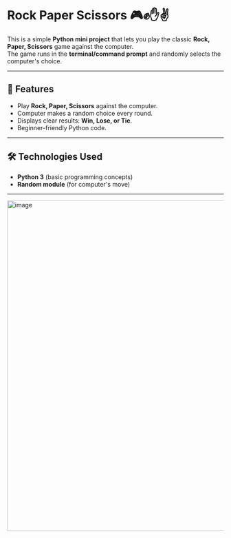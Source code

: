 # Rock Paper Scissors 🎮✊✋✌️

This is a simple **Python mini project** that lets you play the classic **Rock, Paper, Scissors** game against the computer.  
The game runs in the **terminal/command prompt** and randomly selects the computer's choice.

---

## 📌 Features
- Play **Rock, Paper, Scissors** against the computer.
- Computer makes a random choice every round.
- Displays clear results: **Win, Lose, or Tie**.
- Beginner-friendly Python code.

---

## 🛠️ Technologies Used
- **Python 3** (basic programming concepts)
- **Random module** (for computer's move)

---
<img width="1366" height="768" alt="image" src="https://github.com/user-attachments/assets/44cc56bd-febc-4d3f-a2c6-cb67f46d6a2b" />

